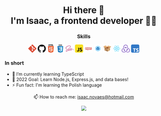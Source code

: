 <h1 align='center'>
  Hi there 👋 </br>
   I'm Isaac, a frontend developer 👨‍💻
</h1>

<h3 align='center'>
   Skills
<p align='center'>
  
  <img align='center' alt="Git" width="26px" src="https://github.com/isaacnovaes/isaacnovaes/blob/main/git-icon.svg" />
  <img align='center' alt="GitHub" width="26px" src="https://raw.githubusercontent.com/github/explore/78df643247d429f6cc873026c0622819ad797942/topics/github/github.png" />
  <img align='center' alt="HTML5" width="26px" src="https://raw.githubusercontent.com/github/explore/80688e429a7d4ef2fca1e82350fe8e3517d3494d/topics/html/html.png" />
  <img align='center' alt="CSS3" width="26px" src="https://raw.githubusercontent.com/github/explore/80688e429a7d4ef2fca1e82350fe8e3517d3494d/topics/css/css.png" />
  <img align='center' alt="Sass" width="26px" src="https://raw.githubusercontent.com/github/explore/80688e429a7d4ef2fca1e82350fe8e3517d3494d/topics/sass/sass.png" />
  <img align="center" alt="JavaScript" width="26px" src="https://github.com/isaacnovaes/isaacnovaes/blob/main/javascript-icon.svg"/>
<img align="center" alt="NPM" width="26px" src="https://github.com/isaacnovaes/isaacnovaes/blob/main/npm-icon.svg"/>
  <img align='center' alt="Webpack" width="26px" src="https://raw.githubusercontent.com/github/explore/80688e429a7d4ef2fca1e82350fe8e3517d3494d/topics/webpack/webpack.png" />
  <img align='center' alt="Parcel" width="26px" src="https://github.com/isaacnovaes/isaacnovaes/blob/main/parcel-icon.svg" />
  <img align="center" alt="React" width="26px" src="https://raw.githubusercontent.com/github/explore/80688e429a7d4ef2fca1e82350fe8e3517d3494d/topics/react/react.png" />  
  <img align="center" alt="Redux" width="26px" src="https://github.com/isaacnovaes/isaacnovaes/blob/main/redux-icon.svg" />  
  <img align="center" alt="TypeScript" width="26px" src="https://github.com/isaacnovaes/isaacnovaes/blob/main/typescript-icon.svg" />  
</p>

### In short

- 🌱 I’m currently learning TypeScript
- 🥅 2022 Goal: Learn Node.js, Express.js, and data bases!
- ⚡ Fun fact: I'm learning the Polish language

<p align='center'>
  📫 How to reach me: <a href='mailto:isaac.novaes@hotmail.com'>isaac.novaes@hotmail.com</a>
</p>

<p align='center'>
  
 <a href="https://www.linkedin.com/in/isaac-novaes-083b041b4">
    <img src="https://img.shields.io/badge/linkedin-%230077B5.svg?&style=for-the-badge&logo=linkedin&logoColor=white" />
  </a>
  
</p>
